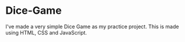 # Dice-Game
I've made a very simple Dice Game as my practice project. This is made using HTML, CSS and JavaScript.
